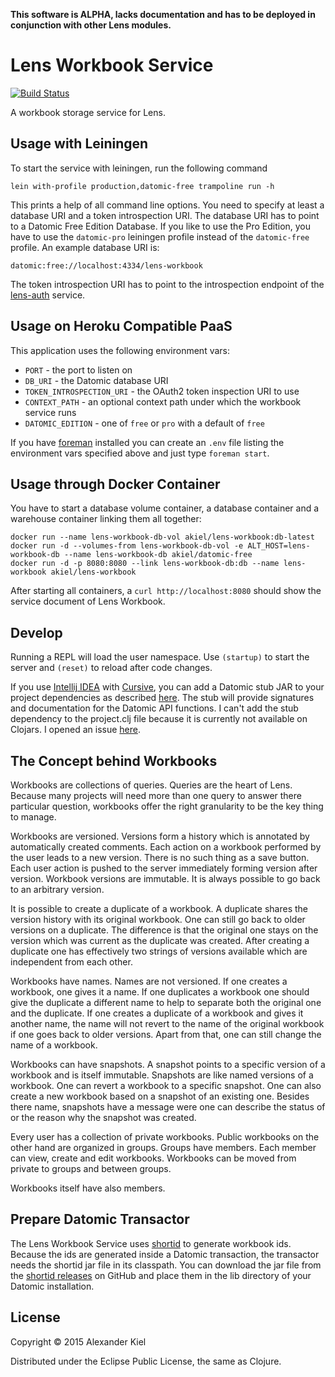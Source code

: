 __This software is ALPHA, lacks documentation and has to be deployed in conjunction with other Lens modules.__

# Lens Workbook Service

[![Build Status](https://travis-ci.org/alexanderkiel/lens-workbook.svg?branch=master)](https://travis-ci.org/alexanderkiel/lens-workbook)

A workbook storage service for Lens.

## Usage with Leiningen

To start the service with leiningen, run the following command

    lein with-profile production,datomic-free trampoline run -h

This prints a help of all command line options. You need to specify at least a
database URI and a token introspection URI. The database URI has to point to a
Datomic Free Edition Database. If you like to use the Pro Edition, you have
to use the `datomic-pro` leiningen profile instead of the `datomic-free`
profile. An example database URI is:

    datomic:free://localhost:4334/lens-workbook
    
The token introspection URI has to point to the introspection endpoint of the
[lens-auth][1] service.

## Usage on Heroku Compatible PaaS

This application uses the following environment vars:

* `PORT` - the port to listen on
* `DB_URI` - the Datomic database URI
* `TOKEN_INTROSPECTION_URI` -  the OAuth2 token inspection URI to use
* `CONTEXT_PATH` - an optional context path under which the workbook service runs
* `DATOMIC_EDITION` - one of `free` or `pro` with a default of `free`

If you have [foreman][2] installed you can create an `.env` file listing the
environment vars specified above and just type `foreman start`.

## Usage through Docker Container

You have to start a database volume container, a database container and a 
warehouse container linking them all together:

    docker run --name lens-workbook-db-vol akiel/lens-workbook:db-latest
    docker run -d --volumes-from lens-workbook-db-vol -e ALT_HOST=lens-workbook-db --name lens-workbook-db akiel/datomic-free
    docker run -d -p 8080:8080 --link lens-workbook-db:db --name lens-workbook akiel/lens-workbook

After starting all containers, a `curl http://localhost:8080` should show the
service document of Lens Workbook. 

## Develop

Running a REPL will load the user namespace. Use `(startup)` to start the server
and `(reset)` to reload after code changes.

If you use [Intellij IDEA][5] with [Cursive][6], you can add a Datomic stub JAR
to your project dependencies as described [here][7]. The stub will provide
signatures and documentation for the Datomic API functions. I can't add the
stub dependency to the project.clj file because it is currently not available on
Clojars. I opened an issue [here][8].

## The Concept behind Workbooks
 
Workbooks are collections of queries. Queries are the heart of Lens. Because
many projects will need more than one query to answer there particular question,
workbooks offer the right granularity to be the key thing to manage.

Workbooks are versioned. Versions form a history which is annotated by
automatically created comments. Each action on a workbook performed by the user
leads to a new version. There is no such thing as a save button. Each user
action is pushed to the server immediately forming version after version.
Workbook versions are immutable. It is always possible to go back to an
arbitrary version.

It is possible to create a duplicate of a workbook. A duplicate shares the
version history with its original workbook. One can still go back to older
versions on a duplicate. The difference is that the original one stays on the
version which was current as the duplicate was created. After creating a
duplicate one has effectively two strings of versions available which are
independent from each other. 

Workbooks have names. Names are not versioned. If one creates a workbook, one
gives it a name. If one duplicates a workbook one should give the duplicate a
different name to help to separate both the original one and the duplicate. If
one creates a duplicate of a workbook and gives it another name, the name will
not revert to the name of the original workbook if one goes back to older
versions. Apart from that, one can still change the name of a workbook.

Workbooks can have snapshots. A snapshot points to a specific version of a
workbook and is itself immutable. Snapshots are like named versions of a
workbook. One can revert a workbook to a specific snapshot. One can also create
a new workbook based on a snapshot of an existing one. Besides there name,
snapshots have a message were one can describe the status of or the reason why
the snapshot was created.

Every user has a collection of private workbooks. Public workbooks on the other
hand are organized in groups. Groups have members. Each member can view, create
and edit workbooks. Workbooks can be moved from private to groups and between
groups.

Workbooks itself have also members. 

## Prepare Datomic Transactor

The Lens Workbook Service uses [shortid][3] to generate workbook ids. Because
the ids are generated inside a Datomic transaction, the transactor needs the
shortid jar file in its classpath. You can download the jar file from the
[shortid releases][4] on GitHub and place them in the lib directory of your
Datomic installation.

## License

Copyright © 2015 Alexander Kiel

Distributed under the Eclipse Public License, the same as Clojure.

[1]: https://github.com/alexanderkiel/lens-auth
[2]: https://github.com/ddollar/foreman
[3]: https://github.com/alexanderkiel/shortid
[4]: https://github.com/alexanderkiel/shortid/releases
[5]: https://www.jetbrains.com/idea/
[6]: https://cursiveclojure.com
[7]: https://cursiveclojure.com/userguide/support.html
[8]: https://github.com/cursiveclojure/cursive/issues/896
